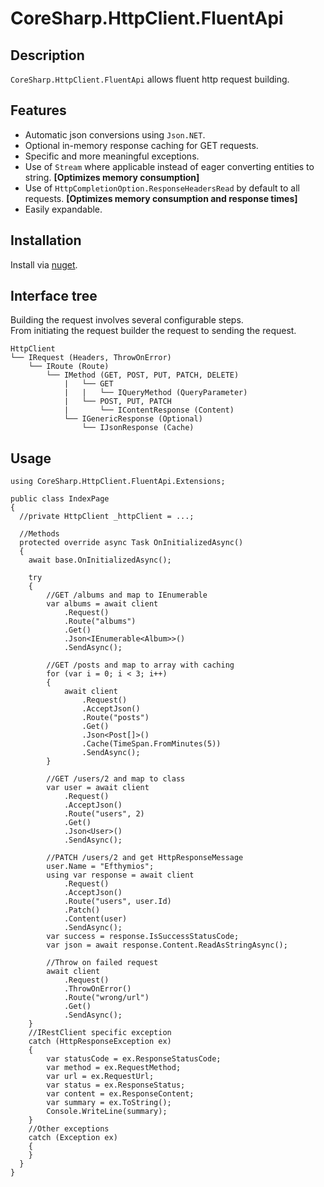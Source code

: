 # CoreSharp.HttpClient.FluentApi 

## Description 
`CoreSharp.HttpClient.FluentApi` allows fluent http request building.  

## Features 
- Automatic json conversions using `Json.NET`. 
- Optional in-memory response caching for GET requests. 
- Specific and more meaningful exceptions. 
- Use of `Stream` where applicable instead of eager converting entities to string. **[Optimizes memory consumption]** 
- Use of `HttpCompletionOption.ResponseHeadersRead` by default to all requests. **[Optimizes memory consumption and response times]** 
- Easily expandable. 

## Installation 
Install via [nuget](https://www.nuget.org/packages/CoreSharp.HttpClient.FluentApi/).

## Interface tree 
Building the request involves several configurable steps.  
From initiating the request builder the request to sending the request. 
```
HttpClient
└── IRequest (Headers, ThrowOnError)
    └── IRoute (Route) 
        └── IMethod (GET, POST, PUT, PATCH, DELETE) 
            |   └── GET 
            |   |   └── IQueryMethod (QueryParameter) 
            |   └── POST, PUT, PATCH  
            |       └── IContentResponse (Content) 
            └── IGenericResponse (Optional) 
                └── IJsonResponse (Cache) 
```

## Usage 
```
using CoreSharp.HttpClient.FluentApi.Extensions;

public class IndexPage 
{ 
  //private HttpClient _httpClient = ...;
  
  //Methods
  protected override async Task OnInitializedAsync() 
  {
    await base.OnInitializedAsync(); 

    try
    { 
        //GET /albums and map to IEnumerable 
        var albums = await client
            .Request()
            .Route("albums")
            .Get()
            .Json<IEnumerable<Album>>()
            .SendAsync();

        //GET /posts and map to array with caching
        for (var i = 0; i < 3; i++)
        {
            await client
                .Request()
                .AcceptJson()
                .Route("posts")
                .Get()
                .Json<Post[]>()
                .Cache(TimeSpan.FromMinutes(5))
                .SendAsync();
        }

        //GET /users/2 and map to class 
        var user = await client
            .Request()
            .AcceptJson()
            .Route("users", 2)
            .Get()
            .Json<User>()
            .SendAsync();

        //PATCH /users/2 and get HttpResponseMessage 
        user.Name = "Efthymios";
        using var response = await client
            .Request()
            .AcceptJson()
            .Route("users", user.Id)
            .Patch()
            .Content(user)
            .SendAsync();
        var success = response.IsSuccessStatusCode;
        var json = await response.Content.ReadAsStringAsync();

        //Throw on failed request 
        await client
            .Request()
            .ThrowOnError()
            .Route("wrong/url")
            .Get()
            .SendAsync();
    }
    //IRestClient specific exception 
    catch (HttpResponseException ex)
    {
        var statusCode = ex.ResponseStatusCode;
        var method = ex.RequestMethod;
        var url = ex.RequestUrl;
        var status = ex.ResponseStatus;
        var content = ex.ResponseContent;
        var summary = ex.ToString();
        Console.WriteLine(summary);
    }
    //Other exceptions 
    catch (Exception ex)
    {
    }
  }
}
```
